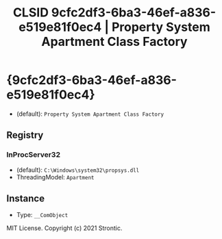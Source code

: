 ﻿---
title: "CLSID 9cfc2df3-6ba3-46ef-a836-e519e81f0ec4 | Property System Apartment Class Factory"
excerpt: What is COM-Object CLSID 9cfc2df3-6ba3-46ef-a836-e519e81f0ec4?
---

# {9cfc2df3-6ba3-46ef-a836-e519e81f0ec4}

* (default): `Property System Apartment Class Factory`

## Registry


### InProcServer32

* (default): `C:\Windows\system32\propsys.dll`
* ThreadingModel: `Apartment`

## Instance

* Type: `__ComObject`

MIT License. Copyright (c) 2021 Strontic.


